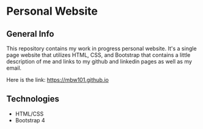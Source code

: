 # Personal Website

## General Info
This repository contains my work in progress personal website.
It's a single page website that utilizes HTML, CSS, and Bootstrap that contains a little description of me and links to my github and linkedin pages as well as my email.

Here is the link: https://mbw101.github.io

## Technologies 
* HTML/CSS
* Bootstrap 4